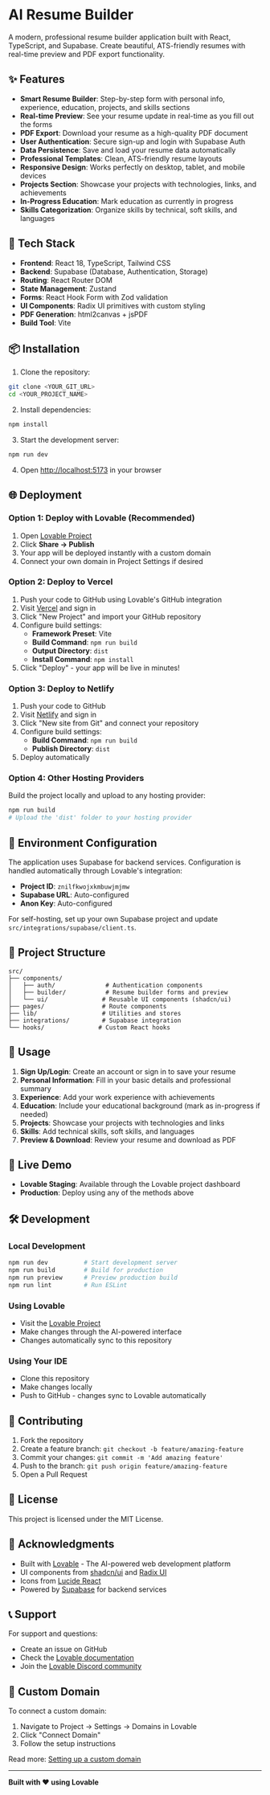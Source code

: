 # AI Resume Builder

A modern, professional resume builder application built with React, TypeScript, and Supabase. Create beautiful, ATS-friendly resumes with real-time preview and PDF export functionality.

## ✨ Features

- **Smart Resume Builder**: Step-by-step form with personal info, experience, education, projects, and skills sections
- **Real-time Preview**: See your resume update in real-time as you fill out the forms
- **PDF Export**: Download your resume as a high-quality PDF document
- **User Authentication**: Secure sign-up and login with Supabase Auth
- **Data Persistence**: Save and load your resume data automatically
- **Professional Templates**: Clean, ATS-friendly resume layouts
- **Responsive Design**: Works perfectly on desktop, tablet, and mobile devices
- **Projects Section**: Showcase your projects with technologies, links, and achievements
- **In-Progress Education**: Mark education as currently in progress
- **Skills Categorization**: Organize skills by technical, soft skills, and languages

## 🚀 Tech Stack

- **Frontend**: React 18, TypeScript, Tailwind CSS
- **Backend**: Supabase (Database, Authentication, Storage)
- **Routing**: React Router DOM
- **State Management**: Zustand
- **Forms**: React Hook Form with Zod validation
- **UI Components**: Radix UI primitives with custom styling
- **PDF Generation**: html2canvas + jsPDF
- **Build Tool**: Vite

## 📦 Installation

1. Clone the repository:
```bash
git clone <YOUR_GIT_URL>
cd <YOUR_PROJECT_NAME>
```

2. Install dependencies:
```bash
npm install
```

3. Start the development server:
```bash
npm run dev
```

4. Open [http://localhost:5173](http://localhost:5173) in your browser

## 🌐 Deployment

### Option 1: Deploy with Lovable (Recommended)
1. Open [Lovable Project](https://lovable.dev/projects/c47f629c-8d5c-447f-9033-651238c0fd1b)
2. Click **Share → Publish** 
3. Your app will be deployed instantly with a custom domain
4. Connect your own domain in Project Settings if desired

### Option 2: Deploy to Vercel
1. Push your code to GitHub using Lovable's GitHub integration
2. Visit [Vercel](https://vercel.com) and sign in
3. Click "New Project" and import your GitHub repository
4. Configure build settings:
   - **Framework Preset**: Vite
   - **Build Command**: `npm run build`
   - **Output Directory**: `dist`
   - **Install Command**: `npm install`
5. Click "Deploy" - your app will be live in minutes!

### Option 3: Deploy to Netlify
1. Push your code to GitHub
2. Visit [Netlify](https://netlify.com) and sign in
3. Click "New site from Git" and connect your repository
4. Configure build settings:
   - **Build Command**: `npm run build`
   - **Publish Directory**: `dist`
5. Deploy automatically

### Option 4: Other Hosting Providers
Build the project locally and upload to any hosting provider:
```bash
npm run build
# Upload the 'dist' folder to your hosting provider
```

## 🔧 Environment Configuration

The application uses Supabase for backend services. Configuration is handled automatically through Lovable's integration:

- **Project ID**: `znilfkwojxkmbuwjmjmw`
- **Supabase URL**: Auto-configured
- **Anon Key**: Auto-configured

For self-hosting, set up your own Supabase project and update `src/integrations/supabase/client.ts`.

## 📁 Project Structure

```
src/
├── components/
│   ├── auth/              # Authentication components
│   ├── builder/           # Resume builder forms and preview
│   └── ui/               # Reusable UI components (shadcn/ui)
├── pages/                # Route components
├── lib/                  # Utilities and stores
├── integrations/         # Supabase integration
└── hooks/               # Custom React hooks
```

## 🎯 Usage

1. **Sign Up/Login**: Create an account or sign in to save your resume
2. **Personal Information**: Fill in your basic details and professional summary
3. **Experience**: Add your work experience with achievements
4. **Education**: Include your educational background (mark as in-progress if needed)
5. **Projects**: Showcase your projects with technologies and links
6. **Skills**: Add technical skills, soft skills, and languages
7. **Preview & Download**: Review your resume and download as PDF

## 🔗 Live Demo

- **Lovable Staging**: Available through the Lovable project dashboard
- **Production**: Deploy using any of the methods above

## 🛠️ Development

### Local Development
```bash
npm run dev          # Start development server
npm run build        # Build for production
npm run preview      # Preview production build
npm run lint         # Run ESLint
```

### Using Lovable
- Visit the [Lovable Project](https://lovable.dev/projects/c47f629c-8d5c-447f-9033-651238c0fd1b)
- Make changes through the AI-powered interface
- Changes automatically sync to this repository

### Using Your IDE
- Clone this repository
- Make changes locally
- Push to GitHub - changes sync to Lovable automatically

## 🤝 Contributing

1. Fork the repository
2. Create a feature branch: `git checkout -b feature/amazing-feature`
3. Commit your changes: `git commit -m 'Add amazing feature'`
4. Push to the branch: `git push origin feature/amazing-feature`
5. Open a Pull Request

## 📄 License

This project is licensed under the MIT License.

## 🙏 Acknowledgments

- Built with [Lovable](https://lovable.dev) - The AI-powered web development platform
- UI components from [shadcn/ui](https://ui.shadcn.com/) and [Radix UI](https://radix-ui.com/)
- Icons from [Lucide React](https://lucide.dev/)
- Powered by [Supabase](https://supabase.com/) for backend services

## 📞 Support

For support and questions:
- Create an issue on GitHub
- Check the [Lovable documentation](https://docs.lovable.dev/)
- Join the [Lovable Discord community](https://discord.com/channels/1119885301872070706/1280461670979993613)

## 🌟 Custom Domain

To connect a custom domain:
1. Navigate to Project → Settings → Domains in Lovable
2. Click "Connect Domain" 
3. Follow the setup instructions

Read more: [Setting up a custom domain](https://docs.lovable.dev/tips-tricks/custom-domain#step-by-step-guide)

---

**Built with ❤️ using Lovable**